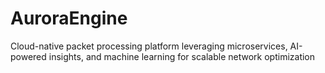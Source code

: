 # AuroraEngine
Cloud-native packet processing platform leveraging microservices, AI-powered insights, and machine learning for scalable network optimization
